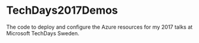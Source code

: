 # TechDays2017Demos
The code to deploy and configure the Azure resources for my 2017 talks at Microsoft TechDays Sweden.
